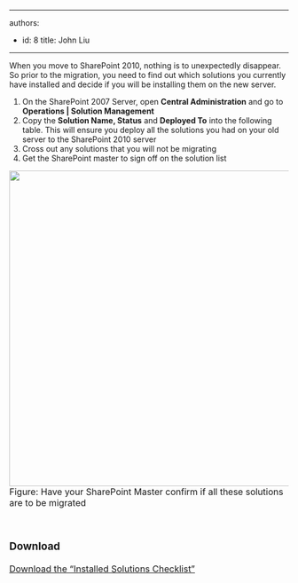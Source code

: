 

---
authors:
  - id: 8
    title: John Liu
---




<span class='intro'> When you move to SharePoint 2010, nothing is to unexpectedly disappear. So prior to the migration, you need to find out which solutions you currently have installed and decide if you will be installing them on the new server. 
 </span>


  <ol>
    <li>On the SharePoint 2007 Server, open <b>Central Administration</b> and go to <b>Operations | Solution Management</b> </li>
    <li>Copy the <b>Solution Name, Status</b> and <b>Deployed To</b> into the following table. This will ensure you deploy all the solutions you had on your old server to the SharePoint 2010 server </li>
    <li>Cross out any solutions that you will not be migrating </li>
    <li>Get the SharePoint master to sign off on the solution list </li>
</ol>
<img width="720" height="568" alt="" style="width&#58;728px;height&#58;569px;" src="/ITAndNetworking/SharePointMigration/PublishingImages/MigrateSolutionsList.png" /> <font class="ms-rteCustom-FigureNormal" size="+0">Figure&#58; Have your SharePoint Master confirm if all these solutions are to be migrated</font>
<p>&#160;</p>
<font class="ms-rteCustom-SSW-Only" size="+0">
<h3>Download</h3>
<a shape="rect" href="http&#58;//intranet.ssw.com.au/SysAdmin/SharedDocuments/SharePoint/Document-DoYouConfirmYourListOfInstalledSharePoint2007Solutions.docx">Download the “Installed Solutions Checklist”</a> </font>



